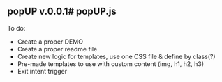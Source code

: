popUP v.0.0.1# popUP.js
----
To do:
* Create a proper DEMO
* Create a proper readme file
* Create new logic for templates, use one CSS file & define by class(?)
* Pre-made templates to use with custom content (img, h1, h2, h3)
* Exit intent trigger
